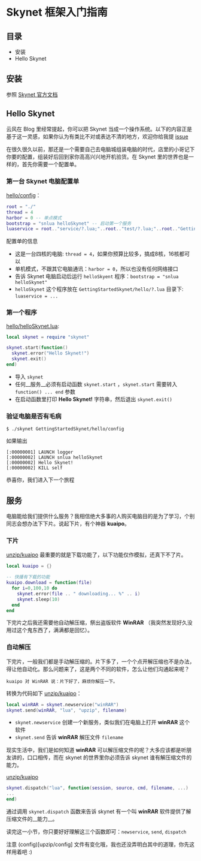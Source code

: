 # Skynet 框架入门指南

## 目录

* 安装
* Hello Skynet

## 安装
参照 [Skynet 官方文档](https://github.com/cloudwu/skynet)

## Hello Skynet
云风在 Blog 里经常提起，你可以把 Skynet 当成一个操作系统。以下的内容正是基于这一灵感，如果你认为有类比不对或表达不清的地方，欢迎你给我提 [issue](https://github.com/lintide/GettingStartedSkynet/issues/new)

在很久很久以前，那还是一个需要自己去电脑城组装电脑的时代，店里的小哥记下你要的配置，组装好后回到家你高高兴兴地开机验货。在 Skynet 里的世界也是一样的，首先你需要一个配置单。

### 第一台 Skynet 电脑配置单
[hello/config](hello/config)：

```lua
root = "./"
thread = 4
harbor = 0 -- 单点模式
bootstrap = "snlua helloSkynet"	-- 启动第一个服务
luaservice = root.."service/?.lua;"..root.."test/?.lua;"..root.."GettingStartedSkynet/hello/?.lua"
```

配置单的信息

* 这是一台四核的电脑: `thread = 4`，如果你预算比较多，搞成8核，16核都可以
* 单机模式，不跟其它电脑通讯：`harbor = 0`，所以也没有任何网络接口
* 告诉 Skynet 电脑启动后运行 `helloSkyent` 程序：`bootstrap = "snlua helloSkynet"`
* `helloSkynet` 这个程序放在 `GettingStartedSkynet/hello/?.lua` 目录下: `luaservice = ...`


### 第一个程序
[hello/helloSkynet.lua](hello/helloSkynet.lua):

 ```lua
 local skynet = require "skynet"

 skynet.start(function()
   skynet.error("Hello Skynet!")
   skynet.exit()
 end)
 ```

* 导入 `skynet`
* 任何__服务__必须有启动函数 `skynet.start` ，`skynet.start` 需要转入 `function() ... end` 参数
* 在启动函数里打印 __Hello Skynet!__ 字符串，然后退出 `skynet.exit()`

### 验证电脑是否有毛病
```
$ ./skynet GettingStartedSkynet/hello/config
```

如果输出
```
[:00000001] LAUNCH logger
[:00000002] LAUNCH snlua helloSkynet
[:00000002] Hello Skynet!
[:00000002] KILL self
```

恭喜你，我们进入下一个旅程

## 服务
电脑能给我们提供什么服务？我相信绝大多事的人购买电脑目的是为了学习，个别同志会想办法下下片。说起下片，有个神器 __kuaipo__。

### 下片
[unzip/kuaipo](unzip/kuaipo.lua) 最重要的就是下载功能了，以下功能仅作模拟，还真下不了片。

```lua
local kuaipo = {}

-- 快播有下载的功能
kuaipo.download = function(file)
  for i=0,100,10 do
    skynet.error(file .. " downloading... %" .. i)
    skynet.sleep(10)
  end
end
```

下完片之后我还需要他自动解压缩，祭出盗版软件 __WinRAR__ （我突然发现好久没用过这个鬼东西了，满满都是回忆）。

### 自动解压
下完片，一般我们都是手动解压缩的。片下多了，一个个点开解压缩也不是办法，得让他自动化。那么问题来了，这是两个不同的软件，怎么让他们沟通起来呢？

```
kuaipo 对 WinRAR 说：片下好了，麻烦你解压一下。
```

转换为代码如下 [unzip/kuaipo](unzip/kuaipo.lua)：
```lua
local winRAR = skynet.newservice("winRAR")
skynet.send(winRAR, "lua", "upzip", filename)
```

* `skynet.newservice` 创建一个新服务，类似我们在电脑上打开 __winRAR__ 这个软件
* `skynet.send` 告诉 __winRAR__ 解压文件 `filename`

现实生活中，我们是如何知道 __winRAR__ 可以解压缩文件的呢？大多应该都是听朋友讲的，口口相传，而在 skynet 的世界里你必须告诉 skynet 谁有解压缩文件的能力。

[unzip/kuaipo](unzip/kuaipo.lua)
```lua
skynet.dispatch("lua", function(session, source, cmd, filename, ...)
...
end)
```

通过调用 `skynet.dispatch` 函数来告诉 skynet 有一个叫 __winRAR__ 软件提供了解压缩文件的__能力__。

读完这一小节，你只要好好理解这三个函数即可：`newservice`, `send`, `dispatch`

注意 (config)[upzip/config] 文件有变化哦，我也还没弄明白其中的道理，你先这样用着吧 :)
